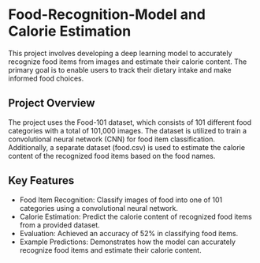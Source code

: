 # Food-Recognition-Model and Calorie Estimation
This project involves developing a deep learning model to accurately recognize food items from images and estimate their calorie content. The primary goal is to enable users to track their dietary intake and make informed food choices.

## Project Overview
The project uses the Food-101 dataset, which consists of 101 different food categories with a total of 101,000 images. The dataset is utilized to train a convolutional neural network (CNN) for food item classification. Additionally, a separate dataset (food.csv) is used to estimate the calorie content of the recognized food items based on the food names.

## Key Features
- Food Item Recognition: Classify images of food into one of 101 categories using a convolutional neural network.
- Calorie Estimation: Predict the calorie content of recognized food items from a provided dataset.
- Evaluation: Achieved an accuracy of 52% in classifying food items.
- Example Predictions: Demonstrates how the model can accurately recognize food items and estimate their calorie content.
